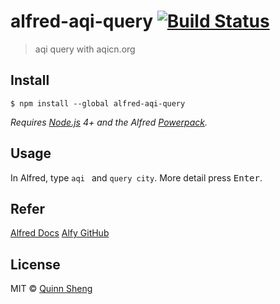 # alfred-aqi-query [![Build Status](https://travis-ci.org/a1exlism/alfred-aqi-query.svg?branch=master)](https://travis-ci.org/a1exlism/alfred-aqi-query)

> aqi query with aqicn.org


## Install

```
$ npm install --global alfred-aqi-query
```

*Requires [Node.js](https://nodejs.org) 4+ and the Alfred [Powerpack](https://www.alfredapp.com/powerpack/).*


## Usage

In Alfred, type `aqi ` and `query city`.
More detail press <kbd>Enter</kbd>.

## Refer

[Alfred Docs](https://www.alfredapp.com/help/workflows/inputs/script-filter/json/)
[Alfy GitHub](https://github.com/sindresorhus/alfy)

## License

MIT © [Quinn Sheng](http://csser.work)
